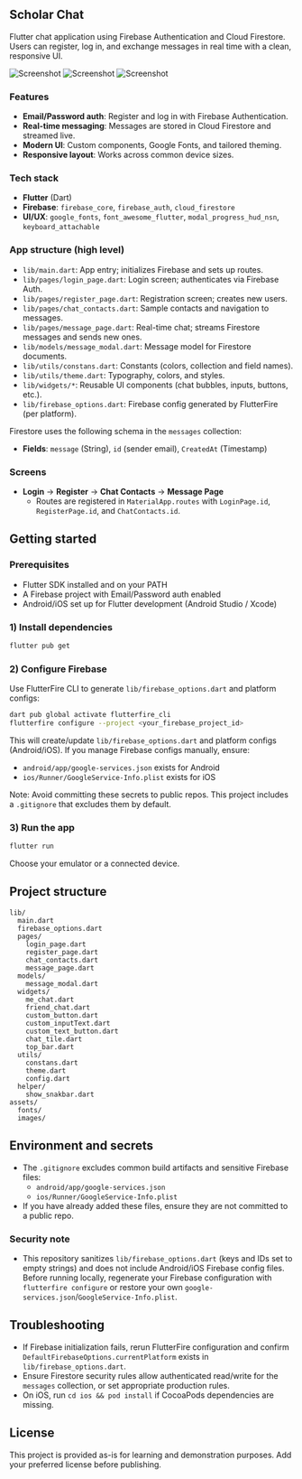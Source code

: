 ## Scholar Chat

Flutter chat application using Firebase Authentication and Cloud Firestore. Users can register, log in, and exchange messages in real time with a clean, responsive UI.

![Screenshot](https://github.com/EZ-1EL/Scholar-chat-Flutter-Firbaese/blob/main/assets/login.jpg)
![Screenshot](https://github.com/EZ-1EL/Scholar-chat-Flutter-Firbaese/blob/main/assets/contact.jpg)
![Screenshot](https://github.com/EZ-1EL/Scholar-chat-Flutter-Firbaese/blob/main/assets/chat.jpg)




### Features
- **Email/Password auth**: Register and log in with Firebase Authentication.
- **Real-time messaging**: Messages are stored in Cloud Firestore and streamed live.
- **Modern UI**: Custom components, Google Fonts, and tailored theming.
- **Responsive layout**: Works across common device sizes.

### Tech stack
- **Flutter** (Dart)
- **Firebase**: `firebase_core`, `firebase_auth`, `cloud_firestore`
- **UI/UX**: `google_fonts`, `font_awesome_flutter`, `modal_progress_hud_nsn`, `keyboard_attachable`

### App structure (high level)
- `lib/main.dart`: App entry; initializes Firebase and sets up routes.
- `lib/pages/login_page.dart`: Login screen; authenticates via Firebase Auth.
- `lib/pages/register_page.dart`: Registration screen; creates new users.
- `lib/pages/chat_contacts.dart`: Sample contacts and navigation to messages.
- `lib/pages/message_page.dart`: Real-time chat; streams Firestore messages and sends new ones.
- `lib/models/message_modal.dart`: Message model for Firestore documents.
- `lib/utils/constans.dart`: Constants (colors, collection and field names).
- `lib/utils/theme.dart`: Typography, colors, and styles.
- `lib/widgets/*`: Reusable UI components (chat bubbles, inputs, buttons, etc.).
- `lib/firebase_options.dart`: Firebase config generated by FlutterFire (per platform).

Firestore uses the following schema in the `messages` collection:
- **Fields**: `message` (String), `id` (sender email), `CreatedAt` (Timestamp)

### Screens
- **Login** → **Register** → **Chat Contacts** → **Message Page**
  - Routes are registered in `MaterialApp.routes` with `LoginPage.id`, `RegisterPage.id`, and `ChatContacts.id`.

## Getting started

### Prerequisites
- Flutter SDK installed and on your PATH
- A Firebase project with Email/Password auth enabled
- Android/iOS set up for Flutter development (Android Studio / Xcode)

### 1) Install dependencies
```bash
flutter pub get
```

### 2) Configure Firebase
Use FlutterFire CLI to generate `lib/firebase_options.dart` and platform configs:
```bash
dart pub global activate flutterfire_cli
flutterfire configure --project <your_firebase_project_id>
```
This will create/update `lib/firebase_options.dart` and platform configs (Android/iOS). If you manage Firebase configs manually, ensure:
- `android/app/google-services.json` exists for Android
- `ios/Runner/GoogleService-Info.plist` exists for iOS

Note: Avoid committing these secrets to public repos. This project includes a `.gitignore` that excludes them by default.

### 3) Run the app
```bash
flutter run
```
Choose your emulator or a connected device.

## Project structure
```text
lib/
  main.dart
  firebase_options.dart
  pages/
    login_page.dart
    register_page.dart
    chat_contacts.dart
    message_page.dart
  models/
    message_modal.dart
  widgets/
    me_chat.dart
    friend_chat.dart
    custom_button.dart
    custom_inputText.dart
    custom_text_button.dart
    chat_tile.dart
    top_bar.dart
  utils/
    constans.dart
    theme.dart
    config.dart
  helper/
    show_snakbar.dart
assets/
  fonts/
  images/
```

## Environment and secrets
- The `.gitignore` excludes common build artifacts and sensitive Firebase files:
  - `android/app/google-services.json`
  - `ios/Runner/GoogleService-Info.plist`
- If you have already added these files, ensure they are not committed to a public repo.

### Security note
- This repository sanitizes `lib/firebase_options.dart` (keys and IDs set to empty strings) and does not include Android/iOS Firebase config files. Before running locally, regenerate your Firebase configuration with `flutterfire configure` or restore your own `google-services.json`/`GoogleService-Info.plist`.

## Troubleshooting
- If Firebase initialization fails, rerun FlutterFire configuration and confirm `DefaultFirebaseOptions.currentPlatform` exists in `lib/firebase_options.dart`.
- Ensure Firestore security rules allow authenticated read/write for the `messages` collection, or set appropriate production rules.
- On iOS, run `cd ios && pod install` if CocoaPods dependencies are missing.

## License
This project is provided as-is for learning and demonstration purposes. Add your preferred license before publishing.


